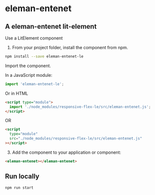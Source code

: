 # eleman-entenet

## A eleman-entenet lit-element

Use a LitElement component

1. From your project folder, install the component from npm.

```bash
npm install --save eleman-entenet-le
```

Import the component.

In a JavaScript module:

```js
import 'eleman-entenet-le';
```

Or in HTML

```html
<script type="module">
  import './node_modules/responsive-flex-le/src/eleman-entenet.js';
</script>
```

OR

```html
<script
  type="module"
  src="./node_modules/responsive-flex-le/src/eleman-entenet.js"
></script>
```

3. Add the component to your application or component:

```html
<eleman-entenet></eleman-entenet>
```

## Run locally

```bash
npm run start
```
